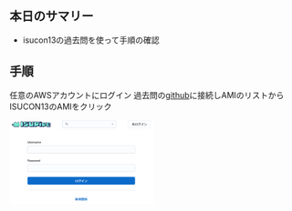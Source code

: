 ## 本日のサマリー
- isucon13の過去問を使って手順の確認

## 手順
任意のAWSアカウントにログイン
過去問の[github](https://github.com/matsuu/aws-isucon)に接続しAMIのリストからISUCON13のAMIをクリック

<img src="./images/2024-10-03-isupipe.png" width="50%">
